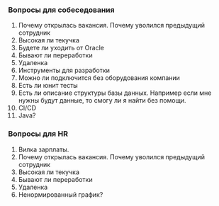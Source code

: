 ### Вопросы для собеседования
  1. Почему открылась вакансия. Почему уволился предыдущий сотрудник
  2. Высокая ли текучка
  3. Будете ли уходить от Oracle
  4. Бывают ли переработки
  5. Удаленка
  6. Инструменты для разработки
  7. Можно ли подключится без оборудования компании
  8. Есть ли юнит тесты
  9. Есть ли описание структуры базы данных. Например если мне нужны будут данные, то смогу ли я найти без помощи.
  10. CI/CD
  11. Java?


### Вопросы для HR
  1. Вилка зарплаты. 
  2. Почему открылась вакансия. Почему уволился предыдущий сотрудник
  3. Высокая ли текучка
  4. Бывают ли переработки
  5. Удаленка
  6. Ненормированный график?
